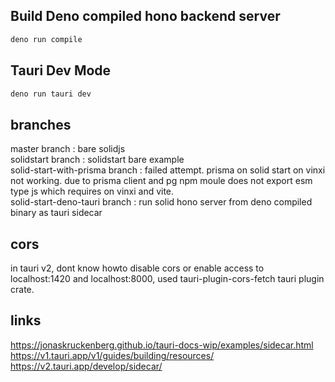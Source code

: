 ## Build Deno compiled hono backend server

```bash
deno run compile
```

## Tauri Dev Mode

```bash
deno run tauri dev
```

## branches

master branch : bare solidjs<br/>
solidstart branch : solidstart bare example<br/>
solid-start-with-prisma branch : failed attempt. prisma on solid start on vinxi not working. due to prisma client and pg npm moule does not export esm type js which requires on vinxi and vite.<br/>
solid-start-deno-tauri branch : run solid hono server from deno compiled binary as tauri sidecar<br/>

## cors

in tauri v2, dont know howto disable cors or enable access to localhost:1420 and localhost:8000, used tauri-plugin-cors-fetch tauri plugin crate.

## links

https://jonaskruckenberg.github.io/tauri-docs-wip/examples/sidecar.html
https://v1.tauri.app/v1/guides/building/resources/
https://v2.tauri.app/develop/sidecar/

